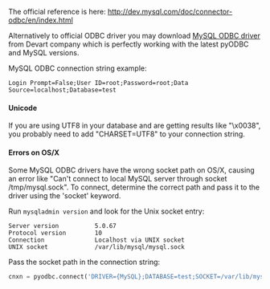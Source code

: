 The official reference is here: http://dev.mysql.com/doc/connector-odbc/en/index.html

Alternatively to official ODBC driver you may download [MySQL ODBC driver](https://www.devart.com/odbc/mysql/download.html) from Devart company which is perfectly working with the latest pyODBC and MySQL versions. 

MySQL ODBC connection string example:
```
Login Prompt=False;User ID=root;Password=root;Data Source=localhost;Database=test
```
  

#### Unicode
If you are using UTF8 in your database and are getting results like "\x0038", you probably need to add "CHARSET=UTF8" to your connection string.

#### Errors on OS/X
Some MySQL ODBC drivers have the wrong socket path on OS/X, causing an error like "Can't connect to local MySQL server through socket /tmp/mysql.sock". To connect, determine the correct path and pass it to the driver using the 'socket' keyword.

Run `mysqladmin version` and look for the Unix socket entry:
```
Server version          5.0.67
Protocol version        10
Connection              Localhost via UNIX socket
UNIX socket             /var/lib/mysql/mysql.sock
```
Pass the socket path in the connection string:
```python
cnxn = pyodbc.connect('DRIVER={MySQL};DATABASE=test;SOCKET=/var/lib/mysql/mysql.sock')
```